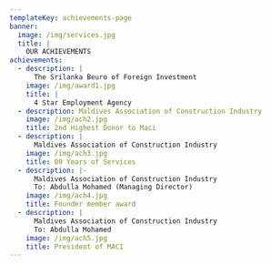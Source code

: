 ```yaml
---
templateKey: achievements-page
banner:
  image: /img/services.jpg
  title: |
    OUR ACHIEVEMENTS
achievements:
  - description: |
      The Srilanka Beuro of Foreign Investment
    image: /img/award1.jpg
    title: |
      4 Star Employment Agency
  - description: Maldives Association of Construction Industry
    image: /img/ach2.jpg
    title: 2nd Highest Donor to Maci
  - description: |
      Maldives Association of Construction Industry
    image: /img/ach3.jpg
    title: 09 Years of Services
  - description: |-
      Maldives Association of Construction Industry
      To: Abdulla Mohamed (Managing Director)
    image: /img/ach4.jpg
    title: Founder member award
  - description: |
      Maldives Association of Construction Industry
      To: Abdulla Mohamed
    image: /img/ach5.jpg
    title: President of MACI
---
```


